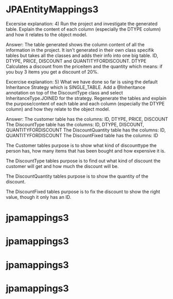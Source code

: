 # JPAEntityMappings3

Excersise explanation: 
4) Run the project and investigate the generated table. Explain the content of each column (especially the
DTYPE column) and how it relates to the object model.

Answer:
The table generated shows the column content of all the information in the project. It isn't generated in their own class specifik tables but takes all the classes and adds their info into one big table.
ID, DTYPE, PRICE, DISCOUNT and QUANTITYFORDISCOUNT.
DTYPE Calculates a discount from the priceitem and the quantity which means: if you buy 3 items you get a discount of 20%.

Excercise explanation:
5) What we have done so far is using the default Inheritance Strategy which is SINGLE_TABLE.
Add a @Inheritance annotation on top of the DiscountType class and select
InheritanceType.JOINED for the strategy.
Regenerate the tables and explain the purpose/content of each table and each column (especially the DTYPE
column) and how they relate to the object model.

Answer:
The customer table has the columns: ID, DTYPE, PRICE, DISCOUNT
The DiscountType table has the columns: ID, DTYPE, DISCOUNT, QUANTITYFORDISCOUNT
The DiscountQuantity table has the columns: ID, QUANTITYFORDISCOUNT
The DiscountFixed table has the columns: ID

The Customer tables purpose is to show what kind of discounttype the person has, how many items that has been bought and how expensive it is.

The DiscountType tables purpose is to find out what kind of discount the customer will get and how much the discount will be.

The DiscountQuantity tables purpose is to show the quantity of the discount.

The DiscountFixed tables purpose is to fix the discount to show the right value, though it only has an ID.
# jpamappings3
# jpamappings3
# jpamappings3
# jpamappings3
